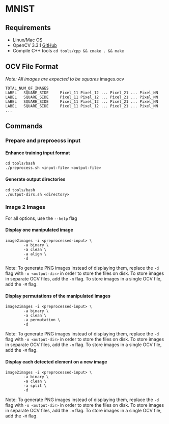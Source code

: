 # MNIST

## Requirements
* Linux/Mac OS
* OpenCV 3.3.1 [GitHub](https://github.com/opencv/opencv/tree/3.3.1)
* Compile C++ tools `cd tools/cpp && cmake . && make`

## OCV File Format
*Note: All images are expected to be squares*
images.ocv
```
TOTAL_NUM_OF_IMAGES
LABEL   SQUARE_SIDE     Pixel_11 Pixel_12 ... Pixel_21 ... Pixel_NN
LABEL   SQUARE_SIDE     Pixel_11 Pixel_12 ... Pixel_21 ... Pixel_NN
LABEL   SQUARE_SIDE     Pixel_11 Pixel_12 ... Pixel_21 ... Pixel_NN
LABEL   SQUARE_SIDE     Pixel_11 Pixel_12 ... Pixel_21 ... Pixel_NN
...
```

## Commands

### Prepare and preproecss input
#### Enhance training input format
```
cd tools/bash
./preprocess.sh <input-file> <output-file>
```

#### Generate output directories
```
cd tools/bash
./output-dirs.sh <directory>
```

### Image 2 Images
For all options, use the `--help` flag

#### Display one manipulated image
```
image2images -i <preprocessed-input> \
        -a binary \
        -a clean \
        -a align \
        -d
```
Note: To generate PNG images instead of displaying them, replace the `-d` flag with `-o <output-dir>` 
in order to store the files on disk. To store images in separate OCV files, add the `-m` flag. 
To store images in a single OCV file, add the `-M` flag.

#### Display permutations of the manipulated images
```
image2images -i <preprocessed-input> \
        -a binary \
        -a clean \
        -a permutation \
        -d
```
Note: To generate PNG images instead of displaying them, replace the `-d` flag with `-o <output-dir>` 
in order to store the files on disk. To store images in separate OCV files, add the `-m` flag. 
To store images in a single OCV file, add the `-M` flag.

#### Display each detected element on a new image
```
image2images -i <preprocessed-input> \
        -a binary \
        -a clean \
        -a split \
        -d
```
Note: To generate PNG images instead of displaying them, replace the `-d` flag with `-o <output-dir>` 
in order to store the files on disk. To store images in separate OCV files, add the `-m` flag. 
To store images in a single OCV file, add the `-M` flag.
